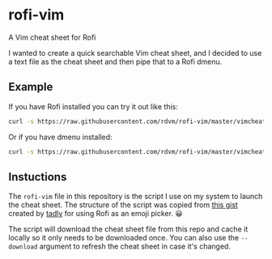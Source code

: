 # rofi-vim
A Vim cheat sheet for Rofi

I wanted to create a quick searchable Vim cheat sheet, and I decided to use a
text file as the cheat sheet and then pipe that to a Rofi dmenu.

## Example
If you have Rofi installed you can try it out like this:

```bash
curl -s https://raw.githubusercontent.com/rdvm/rofi-vim/master/vimcheat | rofi -dmenu -i -font "mono 20" -columns 2 -width 100 -location 1 -lines 20 -bw 2 -yoffset -2
```

Or if you have dmenu installed:

```bash
curl -s https://raw.githubusercontent.com/rdvm/rofi-vim/master/vimcheat | dmenu -i -l 30
```

## Instuctions

The `rofi-vim` file in this repository is the script I use on my system to
launch the cheat sheet. The structure of the script was copied from [this
gist](https://gist.github.com/tadly/0741821d3694deaec1ee454a95c591fa) created
by [tadly](https://gist.github.com/tadly) for using Rofi as an emoji picker.
:grinning:

The script will download the cheat sheet file from this repo and cache it
locally so it only needs to be downloaded once. You can also use the
``--download`` argument to refresh the cheat sheet in case it's changed.
